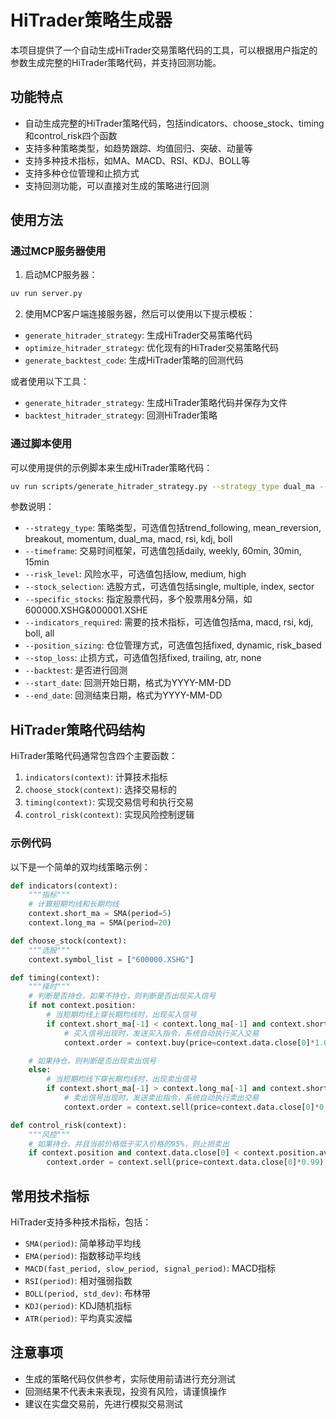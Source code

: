 # HiTrader策略生成器

本项目提供了一个自动生成HiTrader交易策略代码的工具，可以根据用户指定的参数生成完整的HiTrader策略代码，并支持回测功能。

## 功能特点

- 自动生成完整的HiTrader策略代码，包括indicators、choose_stock、timing和control_risk四个函数
- 支持多种策略类型，如趋势跟踪、均值回归、突破、动量等
- 支持多种技术指标，如MA、MACD、RSI、KDJ、BOLL等
- 支持多种仓位管理和止损方式
- 支持回测功能，可以直接对生成的策略进行回测

## 使用方法

### 通过MCP服务器使用

1. 启动MCP服务器：

```bash
uv run server.py
```

2. 使用MCP客户端连接服务器，然后可以使用以下提示模板：

- `generate_hitrader_strategy`: 生成HiTrader交易策略代码
- `optimize_hitrader_strategy`: 优化现有的HiTrader交易策略代码
- `generate_backtest_code`: 生成HiTrader策略的回测代码

或者使用以下工具：

- `generate_hitrader_strategy`: 生成HiTrader策略代码并保存为文件
- `backtest_hitrader_strategy`: 回测HiTrader策略

### 通过脚本使用

可以使用提供的示例脚本来生成HiTrader策略代码：

```bash
uv run scripts/generate_hitrader_strategy.py --strategy_type dual_ma --timeframe daily --risk_level medium --specific_stocks 600000.XSHG --backtest
```

参数说明：

- `--strategy_type`: 策略类型，可选值包括trend_following, mean_reversion, breakout, momentum, dual_ma, macd, rsi, kdj, boll
- `--timeframe`: 交易时间框架，可选值包括daily, weekly, 60min, 30min, 15min
- `--risk_level`: 风险水平，可选值包括low, medium, high
- `--stock_selection`: 选股方式，可选值包括single, multiple, index, sector
- `--specific_stocks`: 指定股票代码，多个股票用&分隔，如600000.XSHG&000001.XSHE
- `--indicators_required`: 需要的技术指标，可选值包括ma, macd, rsi, kdj, boll, all
- `--position_sizing`: 仓位管理方式，可选值包括fixed, dynamic, risk_based
- `--stop_loss`: 止损方式，可选值包括fixed, trailing, atr, none
- `--backtest`: 是否进行回测
- `--start_date`: 回测开始日期，格式为YYYY-MM-DD
- `--end_date`: 回测结束日期，格式为YYYY-MM-DD

## HiTrader策略代码结构

HiTrader策略代码通常包含四个主要函数：

1. `indicators(context)`: 计算技术指标
2. `choose_stock(context)`: 选择交易标的
3. `timing(context)`: 实现交易信号和执行交易
4. `control_risk(context)`: 实现风险控制逻辑

### 示例代码

以下是一个简单的双均线策略示例：

```python
def indicators(context):
    """指标"""
    # 计算短期均线和长期均线
    context.short_ma = SMA(period=5)
    context.long_ma = SMA(period=20)

def choose_stock(context):
    """选股"""
    context.symbol_list = ["600000.XSHG"]

def timing(context):
    """择时"""
    # 判断是否持仓，如果不持仓，则判断是否出现买入信号
    if not context.position:
        # 当短期均线上穿长期均线时，出现买入信号
        if context.short_ma[-1] < context.long_ma[-1] and context.short_ma[0] > context.long_ma[0]:
            # 买入信号出现时，发送买入指令，系统自动执行买入交易
            context.order = context.buy(price=context.data.close[0]*1.01)

    # 如果持仓，则判断是否出现卖出信号
    else:
        # 当短期均线下穿长期均线时，出现卖出信号
        if context.short_ma[-1] > context.long_ma[-1] and context.short_ma[0] < context.long_ma[0]:
            # 卖出信号出现时，发送卖出指令，系统自动执行卖出交易
            context.order = context.sell(price=context.data.close[0]*0.99)

def control_risk(context):
    """风控"""
    # 如果持仓，并且当前价格低于买入价格的95%，则止损卖出
    if context.position and context.data.close[0] < context.position.avg_cost * 0.95:
        context.order = context.sell(price=context.data.close[0]*0.99)
```

## 常用技术指标

HiTrader支持多种技术指标，包括：

- `SMA(period)`: 简单移动平均线
- `EMA(period)`: 指数移动平均线
- `MACD(fast_period, slow_period, signal_period)`: MACD指标
- `RSI(period)`: 相对强弱指数
- `BOLL(period, std_dev)`: 布林带
- `KDJ(period)`: KDJ随机指标
- `ATR(period)`: 平均真实波幅

## 注意事项

- 生成的策略代码仅供参考，实际使用前请进行充分测试
- 回测结果不代表未来表现，投资有风险，请谨慎操作
- 建议在实盘交易前，先进行模拟交易测试
